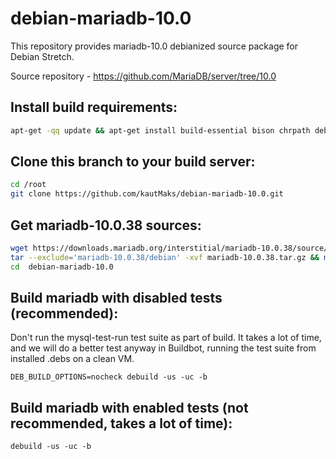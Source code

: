 # debian-mariadb-10.0

This repository provides mariadb-10.0 debianized source package for Debian Stretch.

Source repository - https://github.com/MariaDB/server/tree/10.0

## Install build requirements:

```sh
apt-get -qq update && apt-get install build-essential bison chrpath debhelper devscripts dh-apparmor dh-exec dpatch fakeroot gawk gdb git libboost-dev libjemalloc-dev libjudy-dev libncurses5-dev libpam0g-dev libssl1.0-dev libwrap0-dev lsb-release po-debconf zlib1g-dev cmake libaio-dev libreadline-gplv2-dev
```

## Clone this branch to your build server:

```sh
cd /root
git clone https://github.com/kautMaks/debian-mariadb-10.0.git
```

## Get mariadb-10.0.38 sources:

```sh
wget https://downloads.mariadb.org/interstitial/mariadb-10.0.38/source/mariadb-10.0.38.tar.gz
tar --exclude='mariadb-10.0.38/debian' -xvf mariadb-10.0.38.tar.gz && mv mariadb-10.0.38/* debian-mariadb-10.0/ && rm -r mariadb-10.0.38
cd  debian-mariadb-10.0
```

## Build mariadb with disabled tests (recommended):
Don't run the mysql-test-run test suite as part of build. It takes a lot of time, and we will do a better test anyway in Buildbot, running the test suite from installed .debs on a clean VM.

```
DEB_BUILD_OPTIONS=nocheck debuild -us -uc -b
```

## Build mariadb with enabled tests (not recommended, takes a lot of time):

```
debuild -us -uc -b
```
